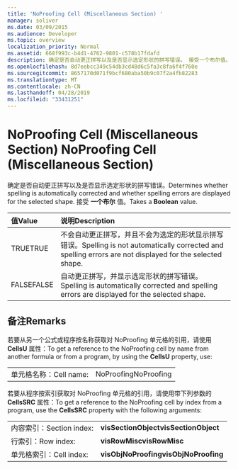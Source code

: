 ```yaml
---
title: 'NoProofing Cell (Miscellaneous Section) '
manager: soliver
ms.date: 03/09/2015
ms.audience: Developer
ms.topic: overview
localization_priority: Normal
ms.assetid: 668f993c-b4d1-4762-9801-c578b17fdafd
description: 确定是否自动更正拼写以及是否显示选定形状的拼写错误。 接受一个布尔值。
ms.openlocfilehash: 8d7eebcc349c54db3cd48d6c5fa3c8fa6f4f760e
ms.sourcegitcommit: 8657170d071f9bcf680aba50b9c07f2a4fb82283
ms.translationtype: MT
ms.contentlocale: zh-CN
ms.lasthandoff: 04/28/2019
ms.locfileid: "33431251"
---
```

# <a name="noproofing-cell-miscellaneous-section"></a><span data-ttu-id="c929f-104">NoProofing Cell (Miscellaneous Section) </span><span class="sxs-lookup"><span data-stu-id="c929f-104">NoProofing Cell (Miscellaneous Section)</span></span>

<span data-ttu-id="c929f-105">确定是否自动更正拼写以及是否显示选定形状的拼写错误。</span><span class="sxs-lookup"><span data-stu-id="c929f-105">Determines whether spelling is automatically corrected and whether spelling errors are displayed for the selected shape.</span></span> <span data-ttu-id="c929f-106">接受 **一个布尔** 值。</span><span class="sxs-lookup"><span data-stu-id="c929f-106">Takes a **Boolean** value.</span></span> 
  
|<span data-ttu-id="c929f-107">**值**</span><span class="sxs-lookup"><span data-stu-id="c929f-107">**Value**</span></span>|<span data-ttu-id="c929f-108">**说明**</span><span class="sxs-lookup"><span data-stu-id="c929f-108">**Description**</span></span>|
|:-----|:-----|
|<span data-ttu-id="c929f-109">TRUE</span><span class="sxs-lookup"><span data-stu-id="c929f-109">TRUE</span></span>  <br/> |<span data-ttu-id="c929f-110">不会自动更正拼写，并且不会为选定的形状显示拼写错误。</span><span class="sxs-lookup"><span data-stu-id="c929f-110">Spelling is not automatically corrected and spelling errors are not displayed for the selected shape.</span></span>  <br/> |
|<span data-ttu-id="c929f-111">FALSE</span><span class="sxs-lookup"><span data-stu-id="c929f-111">FALSE</span></span>  <br/> |<span data-ttu-id="c929f-112">自动更正拼写，并显示选定形状的拼写错误。</span><span class="sxs-lookup"><span data-stu-id="c929f-112">Spelling is automatically corrected and spelling errors are displayed for the selected shape.</span></span>  <br/> |
   
## <a name="remarks"></a><span data-ttu-id="c929f-113">备注</span><span class="sxs-lookup"><span data-stu-id="c929f-113">Remarks</span></span>

<span data-ttu-id="c929f-114">若要从另一个公式或程序按名称获取对 NoProofing 单元格的引用，请使用 **CellsU** 属性：</span><span class="sxs-lookup"><span data-stu-id="c929f-114">To get a reference to the NoProofing cell by name from another formula or from a program, by using the **CellsU** property, use:</span></span> 
  
|||
|:-----|:-----|
|<span data-ttu-id="c929f-115">单元格名称：</span><span class="sxs-lookup"><span data-stu-id="c929f-115">Cell name:</span></span>  <br/> |<span data-ttu-id="c929f-116">NoProofing</span><span class="sxs-lookup"><span data-stu-id="c929f-116">NoProofing</span></span>  <br/> |
   
<span data-ttu-id="c929f-117">若要从程序按索引获取对 NoProofing 单元格的引用，请使用带下列参数的 **CellsSRC** 属性：</span><span class="sxs-lookup"><span data-stu-id="c929f-117">To get a reference to the NoProofing cell by index from a program, use the **CellsSRC** property with the following arguments:</span></span> 
  
|||
|:-----|:-----|
|<span data-ttu-id="c929f-118">内容索引：</span><span class="sxs-lookup"><span data-stu-id="c929f-118">Section index:</span></span>  <br/> |<span data-ttu-id="c929f-119">**visSectionObject**</span><span class="sxs-lookup"><span data-stu-id="c929f-119">**visSectionObject**</span></span> <br/> |
|<span data-ttu-id="c929f-120">行索引：</span><span class="sxs-lookup"><span data-stu-id="c929f-120">Row index:</span></span>  <br/> |<span data-ttu-id="c929f-121">**visRowMisc**</span><span class="sxs-lookup"><span data-stu-id="c929f-121">**visRowMisc**</span></span> <br/> |
|<span data-ttu-id="c929f-122">单元格索引：</span><span class="sxs-lookup"><span data-stu-id="c929f-122">Cell index:</span></span>  <br/> |<span data-ttu-id="c929f-123">**visObjNoProofing**</span><span class="sxs-lookup"><span data-stu-id="c929f-123">**visObjNoProofing**</span></span> <br/> |
   

